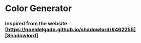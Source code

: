 # Color Generator
### Inspired from the website [https://noeldelgado.github.io/shadowlord/#462255][Shadowlord]
